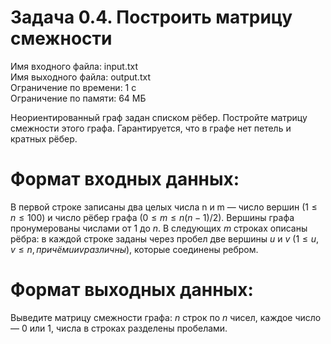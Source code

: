 # Задача 0.4. Построить матрицу смежности
Имя входного файла: input.txt                                                                                                   
Имя выходного файла: output.txt                                                                                                 
Ограничение по времени: 1 с                                                                                                     
Ограничение по памяти: 64 МБ                                                                                                    

Неориентированный граф задан списком рёбер. Постройте матрицу смежности этого графа. Гарантируется, что в графе нет петель и кратных рёбер.

# Формат входных данных:

В первой строке записаны два целых числа n и m — число вершин $(1 ≤ n ≤ 100)$ и число рёбер графа $(0 ≤ m ≤ n(n − 1) / 2)$. Вершины графа пронумерованы числами от $1$ до $n$. В следующих $m$ строках описаны рёбра: в каждой строке заданы через пробел две вершины $u$ и $v$ $(1 ≤ u, v ≤ n, причём u и v различны)$, которые соединены ребром.

# Формат выходных данных:

Выведите матрицу смежности графа: $n$ строк по $n$ чисел, каждое число — $0$ или $1$, числа в строках разделены пробелами.